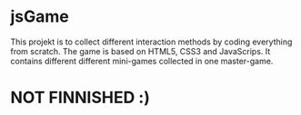 # jsGame

This projekt is to collect different interaction methods by coding everything from scratch. The game is based on HTML5, CSS3 and JavaScrips. It contains different different mini-games collected in one master-game. 

# NOT FINNISHED :)
